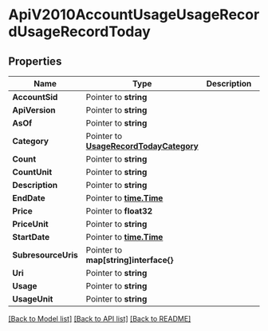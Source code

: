 # ApiV2010AccountUsageUsageRecordUsageRecordToday

## Properties

Name | Type | Description | Notes
------------ | ------------- | ------------- | -------------
**AccountSid** | Pointer to **string** |  |
**ApiVersion** | Pointer to **string** |  |
**AsOf** | Pointer to **string** |  |
**Category** | Pointer to [**UsageRecordTodayCategory**](usage_record_today_category.md) |  |
**Count** | Pointer to **string** |  |
**CountUnit** | Pointer to **string** |  |
**Description** | Pointer to **string** |  |
**EndDate** | Pointer to [**time.Time**](time.Time.md) |  |
**Price** | Pointer to **float32** |  |
**PriceUnit** | Pointer to **string** |  |
**StartDate** | Pointer to [**time.Time**](time.Time.md) |  |
**SubresourceUris** | Pointer to **map[string]interface{}** |  |
**Uri** | Pointer to **string** |  |
**Usage** | Pointer to **string** |  |
**UsageUnit** | Pointer to **string** |  |

[[Back to Model list]](../README.md#documentation-for-models) [[Back to API list]](../README.md#documentation-for-api-endpoints) [[Back to README]](../README.md)


